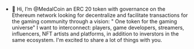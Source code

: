 - 👋 Hi, I’m @MedalCoin an ERC 20 token with governance on the Ethereum network looking for decentralize and facilitate transactions for the gaming community through a vision: " One token for the gaming universe" 
I want to interconnect: players, game developers, streamers, influencers, NFT artists and platforms, in addition to inverstors in the same ecosystem.
I'm excited to share a lot of things with you.
